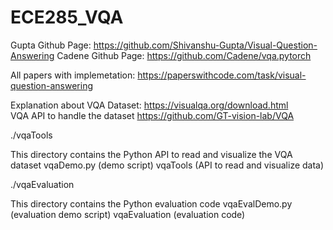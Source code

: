 # ECE285_VQA

Gupta Github Page: https://github.com/Shivanshu-Gupta/Visual-Question-Answering
Cadene Github Page: https://github.com/Cadene/vqa.pytorch

All papers with implemetation: https://paperswithcode.com/task/visual-question-answering

Explanation about VQA Dataset: https://visualqa.org/download.html   
VQA API to handle the dataset https://github.com/GT-vision-lab/VQA




./vqaTools

This directory contains the Python API to read and visualize the VQA dataset
vqaDemo.py (demo script)
vqaTools (API to read and visualize data)

./vqaEvaluation

This directory contains the Python evaluation code
vqaEvalDemo.py (evaluation demo script)
vqaEvaluation (evaluation code)
